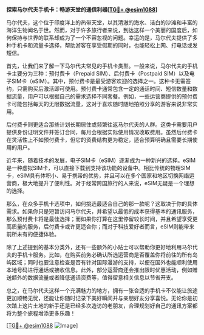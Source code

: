 **探索马尔代夫手机卡：畅游天堂的通信利器[[TG💪+ @esim1088](https://t.me/s/esim1088)]**

马尔代夫，这个位于印度洋上的热带天堂，以其清澈的海水、洁白的沙滩和丰富的海洋生物闻名于世。然而，对于许多旅行者来说，到达这样一个美丽的国度后，如何保持与世界的联系却成为了一个不容忽视的问题。幸运的是，马尔代夫提供了多种手机卡和流量卡选择，帮助游客在享受假期的同时，也能轻松上网、打电话或发短信。

首先，让我们来了解一下马尔代夫常见的手机卡类型。一般来说，马尔代夫的手机卡主要分为三种：预付费卡（Prepaid SIM）、后付费卡（Postpaid SIM）以及电子SIM卡（eSIM）。其中，预付费卡是最受游客欢迎的选择之一。这种卡无需签约，只需购买后激活即可使用。预付费卡通常包含一定的通话时间、短信数量和数据流量，用户可以根据自己的需求选择不同套餐。例如，一些运营商提供的预付费卡可能包括每天的无限数据流量，这对于喜欢随时随地拍照分享的游客来说非常实用。

后付费卡则更适合那些计划长期居住或频繁往返马尔代夫的人群。这类卡需要用户提供身份证明文件并签订合同，每月会根据实际使用情况收取费用。虽然后付费卡在灵活性上不如预付费卡，但它的资费结构更为稳定，适合预算明确且需要长期使用的用户。

近年来，随着技术的发展，电子SIM卡（eSIM）逐渐成为一种新兴的选择。eSIM是一种虚拟SIM卡，可以直接下载到支持该功能的设备中。相比传统的物理SIM卡，eSIM具有体积小、易于携带的优势，并且可以在多个国家和地区切换网络运营商，极大地提升了便利性。对于经常跨国旅行的人来说，eSIM无疑是一个理想的选择。

那么，在众多手机卡选项中，如何挑选最适合自己的那一款呢？这取决于你的具体需求。如果你只是短暂访问马尔代夫，并希望以最低的成本获得基本的通讯服务，那么预付费卡将是最佳选择；而如果你打算在这里停留较长时间，并且希望享受更高质量的服务，后付费卡或许更适合你；而对于科技爱好者而言，eSIM则能带来前所未有的便捷体验。

除了上述提到的基本分类外，还有一些额外的小贴士可以帮助你更好地利用马尔代夫的手机卡服务。比如，在购买前务必确认所选运营商是否覆盖你将前往的所有岛屿区域；同时也要注意检查是否有针对国际漫游的支持，以便在国外也能顺利使用本地号码进行通话或接收信息。此外，部分运营商还会推出限时优惠活动，例如赠送额外的数据流量或者降低通话资费等，值得留意相关信息以节省开支。

总之，在马尔代夫这样一个充满魅力的地方，拥有一张合适的手机卡不仅能让旅途更加顺畅无忧，还能让你随时记录下美好瞬间并与亲朋好友分享喜悦。无论你是初次踏上这片土地的新手还是已经多次造访的老朋友，合理规划好自己的通讯方案都将为整个旅程增添更多乐趣！

[[TG💪+ @esim1088](https://t.me/s/esim1088) ![Image](https://i.postimg.cc/4NQfJmqS/Snipaste-2025-05-13-00-14-12.png)]